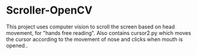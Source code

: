 # Scroller-OpenCV

This project uses computer vision to scroll the screen based on head movement, for "hands free reading".
Also contains cursor2.py which moves the cursor according to the movement of nose and clicks when mouth is opened..

